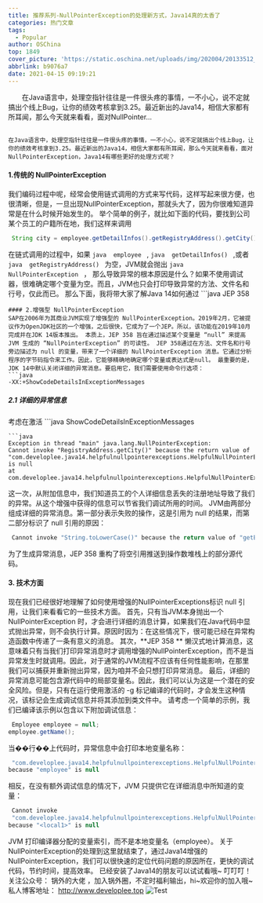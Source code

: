 ```yaml
---
title: 推荐系列-NullPointerException的处理新方式，Java14真的太香了
categories: 热门文章
tags:
  - Popular
author: OSChina
top: 1849
cover_picture: 'https://static.oschina.net/uploads/img/202004/20133512_t2LV.jpg'
abbrlink: b9076a7
date: 2021-04-15 09:19:21
---
```


&emsp;&emsp;在Java语言中，处理空指针往往是一件很头疼的事情，一不小心，说不定就搞出个线上Bug，让你的绩效考核拿到3.25。最近新出的Java14，相信大家都有所耳闻，那么今天就来看看，面对NullPointer...
<!-- more -->

                                                                                                                                                                                        在Java语言中，处理空指针往往是一件很头疼的事情，一不小心，说不定就搞出个线上Bug，让你的绩效考核拿到3.25。最近新出的Java14，相信大家都有所耳闻，那么今天就来看看，面对NullPointerException，Java14有哪些更好的处理方式呢？ 
#### 1.传统的 NullPointerException 
我们编码过程中呢，经常会使用链式调用的方式来写代码，这样写起来很方便，也很清晰，但是，一旦出现NullPointerException，那就头大了，因为你很难知道异常是在什么时候开始发生的。 举个简单的例子，就比如下面的代码，要找到公司某个员工的户籍所在地，我们这样来调用 
 ```java 
  String city = employee.getDetailInfos().getRegistryAddress().getCity();

  ```  
在链式调用的过程中，如果 ```java 
  employee
  ``` ,  ```java 
  getDetailInfos()
  ``` ,或者  ```java 
  getRegistryAddress()
  ```  为空，JVM就会抛出  ```java 
  NullPointerException
  ``` ， 那么导致异常的根本原因是什么？如果不使用调试器，很难确定哪个变量为空。而且，JVM也只会打印导致异常的方法、文件名和行号，仅此而已。 那么下面，我将带大家了解Java 14如何通过  ```java 
  JEP 358
  ```  解决这个问题。 
#### 2.增强型 NullPointerException 
SAP在2006年为其商业JVM实现了增强型的 NullPointerException。2019年2月，它被提议作为OpenJDK社区的一个增强，之后很快，它成为了一个JEP。所以，该功能在2019年10月完成并在JDK 14版本推出。 本质上，JEP 358 旨在通过描述某个变量是 “null” 来提高 JVM 生成的 “NullPointerException” 的可读性。 JEP 358通过在方法、文件名和行号旁边描述为 null 的变量，带来了一个详细的 NullPointerException 消息。它通过分析程序的字节码指令来工作。因此，它能够精确地确定哪个变量或表达式是null。 最重要的是，JDK 14中默认关闭详细的异常消息。要启用它，我们需要使用命令行选项： 
 ```java 
  -XX:+ShowCodeDetailsInExceptionMessages

  ```  
##### 2.1 详细的异常信息 
考虑在激活  ```java 
  ShowCodeDetailsInExceptionMessages
  ```  标志的情况下再次运行代码： 
 ```java 
  Exception in thread "main" java.lang.NullPointerException: 
  Cannot invoke "RegistryAddress.getCity()" because the return value of 
"com.developlee.java14.helpfulnullpointerexceptions.HelpfulNullPointerException$DetailInfos.getRegistryAddress()" is null
  at com.developlee.java14.helpfulnullpointerexceptions.HelpfulNullPointerException.main(HelpfulNullPointerException.java:10)

  ```  
这一次，从附加信息中，我们知道员工的个人详细信息丢失的注册地址导致了我们的异常。从这个增强中获得的信息可以节省我们调试所用的时间。 
JVM由两部分组成详细的异常消息。第一部分表示失败的操作，这是引用为 null 的结果，而第二部分标识了 null 引用的原因： 
 ```java 
  Cannot invoke "String.toLowerCase()" because the return value of "getEmailAddress()" is null

  ```  
为了生成异常消息，JEP 358 重构了将空引用推送到操作数堆栈上的部分源代码。 
#### 3. 技术方面 
现在我们已经很好地理解了如何使用增强的NullPointerExceptions标识 null 引用，让我们来看看它的一些技术方面。 
首先，只有当JVM本身抛出一个 NullPointerException 时，才会进行详细的消息计算，如果我们在Java代码中显式抛出异常，则不会执行计算。原因时因为：在这些情况下，很可能已经在异常构造函数中传递了一条有意义的消息。 
其次，**JEP 358 ** 懒汉式地计算消息，这意味着只有当我们打印异常消息时才调用增强的NullPointerException，而不是当异常发生时就调用。因此，对于通常的JVM流程不应该有任何性能影响，在那里我们可以捕获并重新抛出异常，因为咱并不会只想打印异常消息。 
最后，详细的异常消息可能包含源代码中的局部变量名。因此，我们可以认为这是一个潜在的安全风险。但是，只有在运行使用激活的 -g 标记编译的代码时，才会发生这种情况，该标记会生成调试信息并将其添加到类文件中。 请考虑一个简单的示例，我们已编译该示例以包含以下附加调试信息： 
 ```java 
  Employee employee = null;
employee.getName();

  ```  
当��行��上代码时，异常信息中会打印本地变量名称： 
 ```java 
  "com.developlee.java14.helpfulnullpointerexceptions.HelpfulNullPointerException$Employee.getName()"
because "employee" is null

  ```  
相反，在没有额外调试信息的情况下，JVM 只提供它在详细消息中所知道的变量： 
 ```java 
  Cannot invoke 
  "com.developlee.java14.helpfulnullpointerexceptions.HelpfulNullPointerException$Employee.getName()"
because "<local1>" is null

  ```  
JVM 打印编译器分配的变量索引，而不是本地变量名（employee）。 
关于NullPointerException的处理到这里就结束了，通过Java14增强的NullPointerException，我们可以很快速的定位代码问题的原因所在，更快的调试代码，节约时间，提高效率。 
已经安装了Java14的朋友可以试试看哦~ 
叮叮叮！关注公众号： 锅外的大佬 ，加入锅外圈，不定时福利输出，hi~欢迎你的加入哦~ 私人博客地址： http://www.developlee.top ![Test](https://oscimg.oschina.net/oscnet/up-8f78fab043be3f2dbf925143ebf2a8894c9.JPEG  'NullPointerException的处理新方式，Java14真的太香了')
                                        